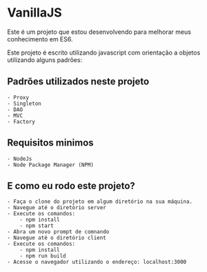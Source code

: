 # VanillaJS

Este é um projeto que estou desenvolvendo para melhorar meus conhecimento em ES6.

Este projeto é escrito utilizando javascript com orientação a objetos utilizando alguns padrões:

## Padrões utilizados neste projeto
    - Proxy
    - Singleton
    - DAO
    - MVC
    - Factory

## Requisitos minimos
    - NodeJs
    - Node Package Manager (NPM)

## E como eu rodo este projeto?
    - Faça o clone do projeto em algum diretório na sua máquina.
    - Navegue até o diretório server
    - Execute os comandos:
        - npm install
        - npm start
    - Abra um novo prompt de comnando
    - Navegue até o diretório client
    - Execute os comandos:
        - npm install
        - npm run build
    - Acesse o navegador utilizando o endereço: localhost:3000
